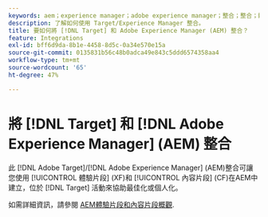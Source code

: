 ```yaml
---
keywords: aem；experience manager；adobe experience manager；整合；整合；體驗片段
description: 了解如何使用 Target/Experience Manager 整合。
title: 要如何將 [!DNL Target] 和 Adobe Experience Manager (AEM) 整合？
feature: Integrations
exl-id: bff6d9da-8b1e-4458-8d5c-0a34e570e15a
source-git-commit: 0135831b56c48b0adca49e843c5ddd6574358aa4
workflow-type: tm+mt
source-wordcount: '65'
ht-degree: 47%

---
```


# 將 [!DNL Target] 和 [!DNL Adobe Experience Manager] (AEM) 整合

此 [!DNL Adobe Target]/[!DNL Adobe Experience Manager] (AEM)整合可讓您使用 [!UICONTROL 體驗片段] (XF)和 [!UICONTROL 內容片段] (CF)在AEM中建立，位於 [!DNL Target] 活動來協助最佳化或個人化。

如需詳細資訊，請參閱 [AEM體驗片段和內容片段概觀](/help/main/c-integrating-target-with-mac/aem/aem-experience-and-content-fragments.md).

